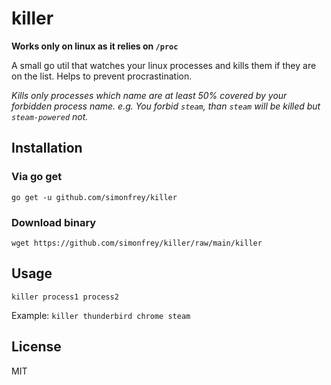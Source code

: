 # killer

**Works only on linux as it relies on `/proc`**

 A small go util that watches your linux processes and kills them if they are on the list. Helps to prevent procrastination.
 
*Kills only processes which name are at least 50% covered by your forbidden process name. e.g. You forbid `steam`, than `steam` will be killed
 but `steam-powered` not.*
 
 ## Installation
 
 ### Via go get
 `go get -u github.com/simonfrey/killer`
 
 ### Download binary
 
 `wget https://github.com/simonfrey/killer/raw/main/killer`
 
 ## Usage
 
`killer process1 process2`

Example: 
`killer thunderbird chrome steam`
 
 ## License
 
 MIT